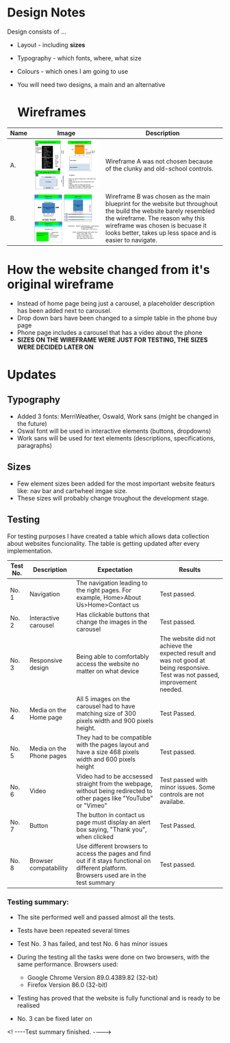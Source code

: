 
# Design Notes
Design consists of ...
+ Layout - including __sizes__
+ Typography - which fonts, where, what size
+ Colours - which ones I am going to use


+ You will need two designs, a main and an alternative
  # Wireframes
|Name|Image|Description|
|----|-----|-----------|
|A.|![GraphicA](../src/WireFrame%20A.jpg)| Wireframe A was not chosen because of the clunky and old-school controls.|
|B.|![GraphicB](../src/WireFrame%20B.jpg)| Wireframe B was chosen as the main blueprint for the website but throughout the build the website barely resembled the wireframe. The reason why this wireframe was chosen is becuase it looks better, takes up less space and is easier to navigate.|
# How the website changed from it's original  wireframe 
+ Instead of home page being just a carousel,   a placeholder description has been added next to carousel.
+ Drop down bars have been changed to a simple table in the phone buy page
+ Phone page includes a carousel that has a video about the phone
+ **SIZES ON THE WIREFRAME WERE JUST FOR TESTING, THE SIZES WERE DECIDED LATER ON**

# Updates

<h2> Typography </h2>

+ Added 3 fonts: MerriWeather, Oswald, Work sans (might be changed in the future)
+ Oswal font will be used in interactive elements (buttons, dropdowns)
+ Work sans will be used for text elements (descriptions, specifications, paragraphs)

<h2> Sizes </h2>

+ Few element sizes been added for the most important website featurs like: nav bar and cartwheel imgae size.
+ These sizes will probably change troughout the development stage. 

<h2>Testing</h2>

<p> For testing purposes I have created a table which allows data collection about websites funcionality. The table is getting updated after every implementation.

|Test No.       | Description   | Expectation | Results |
|---    |---    |---    |---    |
|No. 1      | Navigation    | The navigation leading to the right pages. For example, Home>About Us>Home>Contact us     | Test passed.      |       
| No. 2     | Interactive carousel     |     Has clickable buttons that change the images in the carousel | Test passed.     |       
| No. 3 | Responsive design     | Being able to comfortably access the website no matter on what device     |   The website did not achieve the expected result and was not good at being responsive. Test was not passed, improvement needed.  | 
| No. 4 | Media on the Home page | All 5 images on the carousel had to have matching size of 300 pixels width and 900 pixels height. | Test Passed.
| No. 5 | Media on the Phone pages| They had to be compatible with the pages layout and have a size 468 pixels width and 600 pixels height | Test passed. |
| No. 6 | Video | Video had to be accsessed straight from the webpage, without being redirected to other pages like "YouTube" or "Vimeo" | Test passed with minor issues. Some controls are not availabe.
| No. 7 | Button | The button in contact us page must display an alert box saying, "Thank you", when clicked| Test Passed.
| No. 8 | Browser compatability | Use different browsers to access the pages and find out if it stays functional on different platform. Browsers used are in the test summary| Test passed.

<h3>Testing summary:</h3>

+ The site performed well and passed almost all the tests.

+ Tests have been repeated several times 

+ Test No. 3 has failed, and test No. 6 has minor issues

+ During the testing all the tasks were done on two browsers, with the same performance. Browsers used:
   
    + Google Chrome Version 89.0.4389.82 (32-bit)
    + Firefox Version 86.0 (32-bit)

+ Testing has proved that the website is fully functional and is ready to be realised

+ No. 3 can be fixed later on

<! ----Test summary finished. ---->
